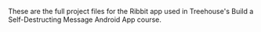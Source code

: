 These are the full project files for the Ribbit app used in Treehouse's Build a Self-Destructing Message Android App course.
